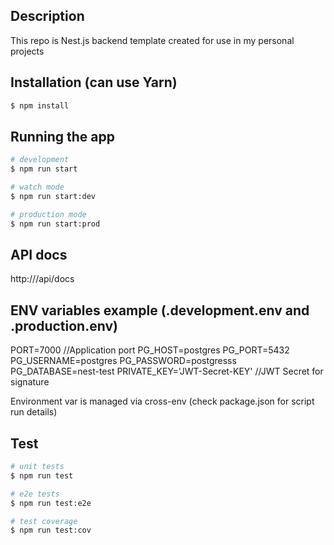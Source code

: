 ## Description

This repo is Nest.js backend template created for use in my personal projects

## Installation (can use Yarn)

```bash
$ npm install
```

## Running the app

```bash
# development
$ npm run start

# watch mode
$ npm run start:dev

# production mode
$ npm run start:prod
```

## API docs

http://<app url>/api/docs

## ENV variables example (.development.env and .production.env)

PORT=7000 //Application port
PG_HOST=postgres
PG_PORT=5432
PG_USERNAME=postgres
PG_PASSWORD=postgresss
PG_DATABASE=nest-test
PRIVATE_KEY='JWT-Secret-KEY' //JWT Secret for signature

Environment var is managed via cross-env (check package.json for script run details)

## Test

```bash
# unit tests
$ npm run test

# e2e tests
$ npm run test:e2e

# test coverage
$ npm run test:cov
```
